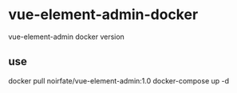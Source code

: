 # vue-element-admin-docker
vue-element-admin docker version
## use
docker pull noirfate/vue-element-admin:1.0
docker-compose up -d
